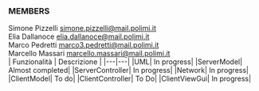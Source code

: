 ### MEMBERS 
Simone Pizzelli simone.pizzelli@mail.polimi.it <br>
Elia Dallanoce elia.dallanoce@mail.polimi.it <br>
Marco Pedretti marco3.pedretti@mail.polimi.it <br>
Marcello Massari marcello.massari@mail.polimi.it <br>
| Funzionalità | Descrizione |
|---|---|
|UML| In progress|
|ServerModel| Almost completed|
|ServerController| In progress|
|Network| In progress|
|ClientModel| To do|
|ClientController| To Do|
|ClientViewGui| In progress|



